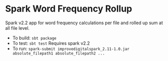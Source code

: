 # Spark Word Frequency Rollup

Spark v2.2 app for word frequency calculations per file and rolled up sum at all file level.

- To build: `sbt package`
- To test: `sbt test`
Requires spark v2.2
- To run: `spark-submit improvedigitalspark_2.11-1.0.jar absolute_filepath1 absolute_filepath2 ...`